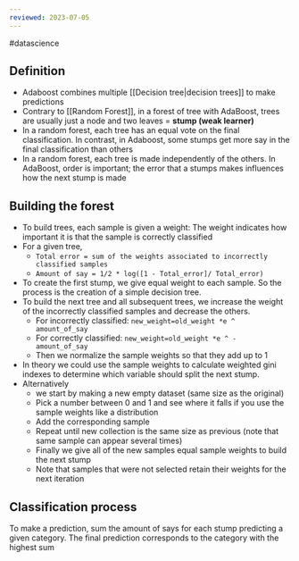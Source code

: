 ```yaml
---
reviewed: 2023-07-05
---
```


#datascience

## Definition

- Adaboost combines multiple [[Decision tree|decision trees]] to make predictions
- Contrary to [[Random Forest]], in a forest of tree with AdaBoost, trees are usually just a node and two leaves = **stump (weak learner)**
- In a random forest, each tree has an equal vote on the final classification. In contrast, in Adaboost, some stumps get more say in the final classification than others
- In a random forest, each tree is made independently of the others. In AdaBoost, order is important; the error that a stumps makes influences how the next stump is made

## Building the forest

- To build trees, each sample is given a weight: The weight indicates how important it is that the sample is correctly classified
- For a given tree,
  - `Total error = sum of the weights associated to incorrectly classified samples`
  - `Amount of say = 1/2 * log([1 - Total_error]/ Total_error)`
- To create the first stump, we give equal weight to each sample. So the process is the creation of a simple decision tree.
- To build the next tree and all subsequent trees, we increase the weight of the incorrectly classified samples and decrease the others.
  - For incorrectly classified: `new_weight=old_weight *e ^ amount_of_say`
  - For correctly classified: `new_weight=old_weight *e ^ - amount_of_say`
  - Then we normalize the sample weights so that they add up to 1
- In theory we could use the sample weights to calculate weighted gini indexes to determine which variable should split the next stump.
- Alternatively
  - we start by making a new empty dataset (same size as the original)
  - Pick a number between 0 and 1 and see where it falls if you use the sample weights like a distribution
  - Add the corresponding sample
  - Repeat until new collection is the same size as previous (note that same sample can appear several times)
  - Finally we give all of the new samples equal sample weights to build the next stump
  - Note that samples that were not selected retain their weights for the next iteration

## Classification process

To make a prediction, sum the amount of says for each stump predicting a given category. The final prediction corresponds to the category with the highest sum
